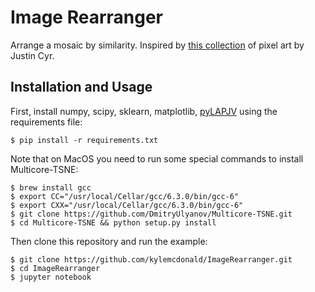 # Image Rearranger

Arrange a mosaic by similarity. Inspired by [this collection](https://twitter.com/JUSTIN_CYR/status/829196024631681024) of pixel art by Justin Cyr.

## Installation and Usage

First, install numpy, scipy, sklearn, matplotlib, [pyLAPJV](https://x.st/code.html#pyLAPJV) using the requirements file:

```
$ pip install -r requirements.txt
```

Note that on MacOS you need to run some special commands to install Multicore-TSNE:

```
$ brew install gcc
$ export CC="/usr/local/Cellar/gcc/6.3.0/bin/gcc-6"
$ export CXX="/usr/local/Cellar/gcc/6.3.0/bin/gcc-6"
$ git clone https://github.com/DmitryUlyanov/Multicore-TSNE.git
$ cd Multicore-TSNE && python setup.py install
```

Then clone this repository and run the example:

```
$ git clone https://github.com/kylemcdonald/ImageRearranger.git
$ cd ImageRearranger
$ jupyter notebook
```